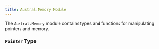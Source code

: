 ```yaml
---
title: Austral.Memory Module
---
```


The `Austral.Memory` module contains types and functions for manipulating pointers and memory.

### `Pointer` Type
